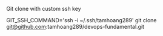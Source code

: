 Git clone with custom ssh key

GIT_SSH_COMMAND='ssh -i ~/.ssh/tamhoang289' git clone git@github.com:tamhoang289/devops-fundamental.git